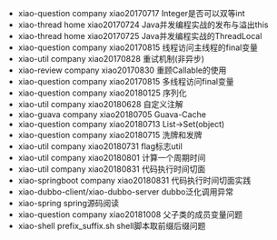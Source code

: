 - xiao-question company xiao20170717 Integer是否可以双等int
- xiao-thread home xiao20170724 Java并发编程实战的发布与溢出this
- xiao-thread home xiao20170725 Java并发编程实战的ThreadLocal
- xiao-question company xiao20170815 线程访问主线程的final变量
- xiao-util company xiao20170828 重试机制(非异步)
- xiao-review company xiao20170830 重顾Callable的使用
- xiao-question company xiao20170815 多线程访问final变量
- xiao-question company xiao20180125 序列化
- xiao-util company xiao20180628 自定义注解
- xiao-guava company xiao20180705 Guava-Cache
- xiao-question company xiao20180713 List->Set(object)
- xiao-question company xiao20180715 洗牌和发牌
- xiao-util company xiao20180731 flag标志util
- xiao-util company xiao20180801 计算一个周期时间
- xiao-util company xiao20180831 代码执行时间切面
- xiao-springboot company xiao20180831 代码执行时间切面实践
- xiao-dubbo-client/xiao-dubbo-server dubbo泛化调用异常
- xiao-spring  spring源码阅读
- xiao-question company xiao20181008 父子类的成员变量问题
- xiao-shell prefix_suffix.sh shell脚本取前缀后缀问题
